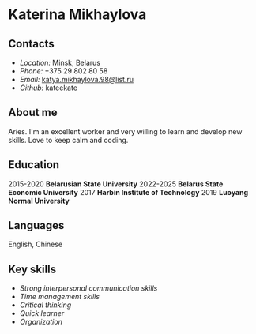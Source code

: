 # **Katerina Mikhaylova**
## **Contacts**
* *Location:* Minsk, Belarus
* *Phone:* +375 29 802 80 58
* *Email:* katya.mikhaylova.98@list.ru
* *Github:* kateekate
## **About me**
Aries. I'm an excellent worker and very willing to learn and develop new skills. Love to keep calm and coding.
## **Education**
2015-2020 **Belarusian State University**
2022-2025 **Belarus State Economic University**
2017 **Harbin Institute of Technology**
2019 **Luoyang Normal University**
## **Languages** 
English, Chinese
## **Key skills**
* *Strong interpersonal communication skills*
* *Time management skills*
* *Critical thinking*
* *Quick learner*
* *Organization*
